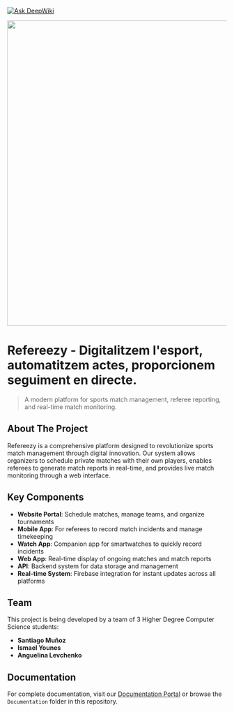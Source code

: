 [![Ask DeepWiki](https://deepwiki.com/badge.svg)](https://deepwiki.com/refereezy/refereezy-project)

<div style="width: 100%;"><img src="https://res.cloudinary.com/dcdbcstoj/image/upload/v1747515257/logos_equipos/ebxjrrsgzldsfhtmqmqj.png" width="700px" style="margin: 0 auto;"> </div>

# Refereezy - Digitalitzem l'esport, automatitzem actes, proporcionem seguiment en directe.

> A modern platform for sports match management, referee reporting, and real-time match monitoring.

## About The Project

Refereezy is a comprehensive platform designed to revolutionize sports match management through digital innovation. Our system allows organizers to schedule private matches with their own players, enables referees to generate match reports in real-time, and provides live match monitoring through a web interface.

## Key Components

- **Website Portal**: Schedule matches, manage teams, and organize tournaments
- **Mobile App**: For referees to record match incidents and manage timekeeping
- **Watch App**: Companion app for smartwatches to quickly record incidents
- **Web App**: Real-time display of ongoing matches and match reports
- **API**: Backend system for data storage and management
- **Real-time System**: Firebase integration for instant updates across all platforms

## Team

This project is being developed by a team of 3 Higher Degree Computer Science students:

- **Santiago Muñoz**
- **Ismael Younes**
- **Anguelina Levchenko**

## Documentation

For complete documentation, visit our [Documentation Portal](https://refereezy.smcardona.tech/docs/) or browse the `Documentation` folder in this repository.
